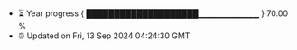 - ⏳ Year progress { ████████████████████▁▁▁▁▁▁▁▁▁▁ } 70.00 %
- ⏰ Updated on Fri, 13 Sep 2024 04:24:30 GMT

